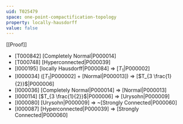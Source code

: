 ```yaml
---
uid: T025479
space: one-point-compactification-topology
property: locally-hausdorff
value: false
---
```

[[Proof]]

* [T000842] [Completely Normal|P000014]
* [T000748] [Hyperconnected|P000039]
* [I000195] [locally Hausdorff|P000084] => [$T_1$|P000002]
* [I000034] ([$T_1$|P000002] + [Normal|P000013]) => [$T_{3 \frac{1}{2}}$|P000006]
* [I000036] [Completely Normal|P000014] => [Normal|P000013]
* [I000114] [$T_{3 \frac{1}{2}}$|P000006] => [Urysohn|P000009]
* [I000080] [Urysohn|P000009] => ~[Strongly Connected|P000060]
* [I000087] [Hyperconnected|P000039] => [Strongly Connected|P000060]


